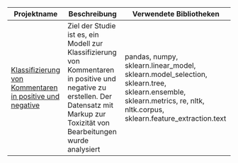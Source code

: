**Projektname** | **Beschreibung** | **Verwendete Bibliotheken**
------------ | ------------- | -------------
[Klassifizierung von Kommentaren in positive und negative](https://github.com/Danila-Kovalenko/My_Machine_Learning/blob/main/Toxische_Menschen_auf_Internet/Toxische_Menschen_auf_Internet.ipynb) | Ziel der Studie ist es, ein Modell zur Klassifizierung von Kommentaren in positive und negative zu erstellen. Der Datensatz mit Markup zur Toxizität von Bearbeitungen wurde analysiert | pandas, numpy, sklearn.linear_model, sklearn.model_selection, sklearn.tree, sklearn.ensemble, sklearn.metrics, re, nltk, nltk.corpus, sklearn.feature_extraction.text